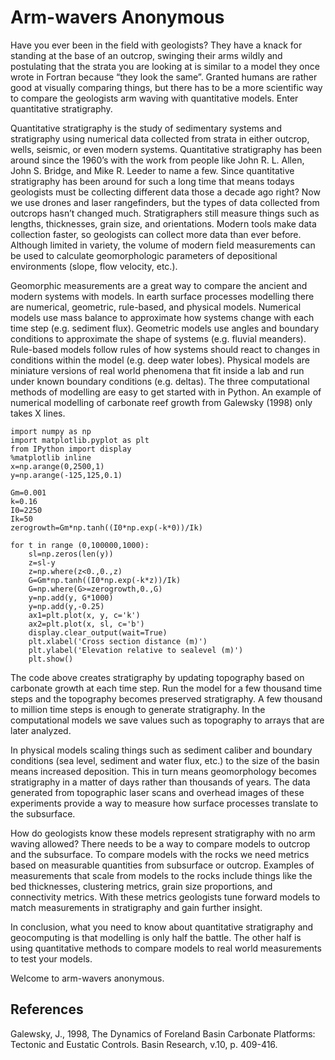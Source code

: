 # Arm-wavers Anonymous
Have you ever been in the field with geologists? They have a knack for standing at the base of an outcrop, swinging their arms wildly and postulating that the strata you are looking at is similar to a model they once wrote in Fortran because “they look the same”. Granted humans are rather good at visually comparing things, but there has to be a more scientific way to compare the geologists arm waving with quantitative models. Enter quantitative stratigraphy.

Quantitative stratigraphy is the study of sedimentary systems and stratigraphy using numerical data collected from strata in either outcrop, wells, seismic, or even modern systems. Quantitative stratigraphy has been around since the 1960’s with the work from people like John R. L. Allen, John S. Bridge, and Mike R. Leeder to name a few.
Since quantitative stratigraphy has been around for such a long time that means todays geologists must be collecting different data those a decade ago right? Now we use drones and laser rangefinders, but the types of data collected from outcrops hasn’t changed much. Stratigraphers still measure things such as lengths, thicknesses, grain size, and orientations. Modern tools make data collection faster, so geologists can collect more data than ever before. Although limited in variety, the volume of modern field measurements can be used to calculate geomorphologic parameters of depositional environments (slope, flow velocity, etc.).

Geomorphic measurements are a great way to compare the ancient and modern systems with models. In earth surface processes modelling there are numerical, geometric, rule-based, and physical models. Numerical models use mass balance to approximate how systems change with each time step (e.g. sediment flux). Geometric models use angles and boundary conditions to approximate the shape of systems (e.g. fluvial meanders). Rule-based models follow rules of how systems should react to changes in conditions within the model (e.g. deep water lobes).  Physical models are miniature versions of real world phenomena that fit inside a lab and run under known boundary conditions (e.g. deltas). The three computational methods of modelling are easy to get started with in Python. An example of numerical modelling of carbonate reef growth from Galewsky (1998) only takes X lines.

```
import numpy as np
import matplotlib.pyplot as plt
from IPython import display
%matplotlib inline
x=np.arange(0,2500,1)
y=np.arange(-125,125,0.1)

Gm=0.001
k=0.16
I0=2250
Ik=50
zerogrowth=Gm*np.tanh((I0*np.exp(-k*0))/Ik)

for t in range (0,100000,1000):
    sl=np.zeros(len(y))
    z=sl-y
    z=np.where(z<0.,0.,z)
    G=Gm*np.tanh((I0*np.exp(-k*z))/Ik)
    G=np.where(G>=zerogrowth,0.,G)
    y=np.add(y, G*1000)
    y=np.add(y,-0.25)
    ax1=plt.plot(x, y, c='k')
    ax2=plt.plot(x, sl, c='b')
    display.clear_output(wait=True)
    plt.xlabel('Cross section distance (m)')
    plt.ylabel('Elevation relative to sealevel (m)')
    plt.show()
```

The code above creates stratigraphy by updating topography based on carbonate growth at each time step. Run the model for a few thousand time steps and the topography becomes preserved stratigraphy. A few thousand to million time steps is enough to generate stratigraphy. In the computational models we save values such as topography to arrays that are later analyzed.

In physical models scaling things such as sediment caliber and boundary conditions (sea level, sediment and water flux, etc.) to the size of the basin means increased deposition. This in turn means geomorphology becomes stratigraphy in a matter of days rather than thousands of years. The data generated from topographic laser scans and overhead images of these experiments provide a way to measure how surface processes translate to the subsurface.

How do geologists know these models represent stratigraphy with no arm waving allowed? There needs to be a way to compare models to outcrop and the subsurface. To compare models with the rocks we need metrics based on measurable quantities from subsurface or outcrop. Examples of measurements that scale from models to the rocks include things like the bed thicknesses, clustering metrics, grain size proportions, and connectivity metrics. With these metrics geologists tune forward models to match measurements in stratigraphy and gain further insight.

In conclusion, what you need to know about quantitative stratigraphy and geocomputing is that modelling is only half the battle. The other half is using quantitative methods to compare models to real world measurements to test your models.

Welcome to arm-wavers anonymous.

## References
Galewsky, J., 1998, The Dynamics of Foreland Basin Carbonate Platforms: Tectonic and Eustatic Controls. Basin Research, v.10, p. 409-416.
